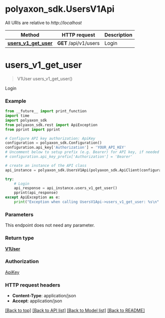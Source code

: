 # polyaxon_sdk.UsersV1Api

All URIs are relative to *http://localhost*

Method | HTTP request | Description
------------- | ------------- | -------------
[**users_v1_get_user**](UsersV1Api.md#users_v1_get_user) | **GET** /api/v1/users | Login


# **users_v1_get_user**
> V1User users_v1_get_user()

Login

### Example
```python
from __future__ import print_function
import time
import polyaxon_sdk
from polyaxon_sdk.rest import ApiException
from pprint import pprint

# Configure API key authorization: ApiKey
configuration = polyaxon_sdk.Configuration()
configuration.api_key['Authorization'] = 'YOUR_API_KEY'
# Uncomment below to setup prefix (e.g. Bearer) for API key, if needed
# configuration.api_key_prefix['Authorization'] = 'Bearer'

# create an instance of the API class
api_instance = polyaxon_sdk.UsersV1Api(polyaxon_sdk.ApiClient(configuration))

try:
    # Login
    api_response = api_instance.users_v1_get_user()
    pprint(api_response)
except ApiException as e:
    print("Exception when calling UsersV1Api->users_v1_get_user: %s\n" % e)
```

### Parameters
This endpoint does not need any parameter.

### Return type

[**V1User**](V1User.md)

### Authorization

[ApiKey](../README.md#ApiKey)

### HTTP request headers

 - **Content-Type**: application/json
 - **Accept**: application/json

[[Back to top]](#) [[Back to API list]](../README.md#documentation-for-api-endpoints) [[Back to Model list]](../README.md#documentation-for-models) [[Back to README]](../README.md)

